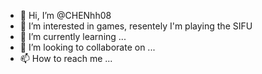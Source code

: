 - 👋 Hi, I’m @CHENhh08
- 👀 I’m interested in games, resentely I'm playing the SIFU
- 🌱 I’m currently learning ...
- 💞️ I’m looking to collaborate on ...
- 📫 How to reach me ...

<!---
CHENhh08/CHENhh08 is a ✨ special ✨ repository because its `README.md` (this file) appears on your GitHub profile.
You can click the Preview link to take a look at your changes.
--->
